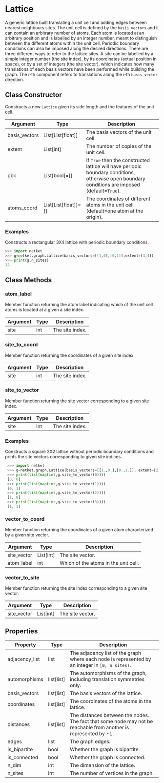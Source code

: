 # Lattice
A generic lattice built translating a unit cell and adding edges between nearest neighbours sites.
 The unit cell is defined by the ``basis_vectors`` and it can contain an arbitrary number of atoms.
 Each atom is located at an arbitrary position and is labelled by an integer number,
 meant to distinguish between the different atoms within the unit cell.
 Periodic boundary conditions can also be imposed along the desired directions.
 There are three different ways to refer to the lattice sites. A site can be labelled
 by a simple integer number (the site index), by its coordinates (actual position in space),
 or by a set of integers (the site vector), which indicates how many
 translations of each basis vectors have been performed while building the
 graph. The i-th component refers to translations along the i-th ``basis_vector`` direction.

## Class Constructor
Constructs a new ``Lattice`` given its side length and the features of the unit cell.

|  Argument   |        Type        |                                                                    Description                                                                    |
|-------------|--------------------|---------------------------------------------------------------------------------------------------------------------------------------------------|
|basis_vectors|List[List[float]]   |The basis vectors of the unit cell.                                                                                                                |
|extent       |List[int]           |The number of copies of the unit cell.                                                                                                             |
|pbc          |List[bool]=[]       |If ``True`` then the constructed lattice will have periodic boundary conditions, otherwise open boundary conditions are imposed (default=``True``).|
|atoms_coord  |List[List[float]]=[]|The coordinates of different atoms in the unit cell (default=one atom at the origin).                                                              |

### Examples
Constructs a rectangular 3X4 lattice with periodic boundary conditions.

```python
>>> import netket
>>> g=netket.graph.Lattice(basis_vectors=[[1,0],[0,1]],extent=[3,4])
>>> print(g.n_sites)
12

```



## Class Methods 
### atom_label
Member function returning the atom label indicating which of the unit cell atoms is located at a given a site index.

|Argument|Type|  Description  |
|--------|----|---------------|
|site    |int |The site index.|

### site_to_coord
Member function returning the coordinates of a given site index.

|Argument|Type|  Description  |
|--------|----|---------------|
|site    |int |The site index.|

### site_to_vector
Member function returning the site vector corresponding to a given site index.

|Argument|Type|  Description  |
|--------|----|---------------|
|site    |int |The site index.|

### Examples
Constructs a square 2X2 lattice without periodic boundary conditions and prints the site vectors corresponding to given site indices.

```python
 >>> import netket
 >>> g=netket.graph.Lattice(basis_vectors=[[1.,0.],[0.,1.]], extent=[2,2], pbc=[0,0])
 >>> print(list(map(int,g.site_to_vector(0))))
 [0, 0]
 >>> print(list(map(int,g.site_to_vector(1))))
 [0, 1]
 >>> print(list(map(int,g.site_to_vector(2))))
 [1, 0]
 >>> print(list(map(int,g.site_to_vector(3))))
 [1, 1]

  ```

### vector_to_coord
Member function returning the coordinates of a given atom characterized by a
given site vector.

| Argument  |  Type   |            Description             |
|-----------|---------|------------------------------------|
|site_vector|List[int]|The site vector.                    |
|atom_label |int      |Which of the atoms in the unit cell.|

### vector_to_site
Member function returning the site index corresponding to a given site vector.

| Argument  |  Type   |  Description   |
|-----------|---------|----------------|
|site_vector|List[int]|The site vector.|

## Properties

|   Property   |      Type       |                                                        Description                                                        |
|--------------|-----------------|---------------------------------------------------------------------------------------------------------------------------|
|adjacency_list|       list      | The adjacency list of the graph where each node is           represented by an integer in `[0, n_sites)`.                 |
|automorphisms |       list[list]| The automorphisms of the graph,           including translation symmetries only.                                          |
|basis_vectors |       list[list]| The basis vectors of the lattice.                                                                                         |
|coordinates   |       list[list]| The coordinates of the atoms in the lattice.                                                                              |
|distances     |       list[list]| The distances between the nodes. The fact that some node           may not be reachable from another is represented by -1.|
|edges         |       list      | The graph edges.                                                                                                          |
|is_bipartite  |       bool      | Whether the graph is bipartite.                                                                                           |
|is_connected  |       bool      | Whether the graph is connected.                                                                                           |
|n_dim         |       int       | The dimension of the lattice.                                                                                             |
|n_sites       |       int       | The number of vertices in the graph.                                                                                      |
